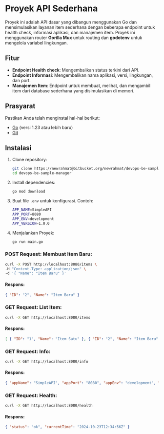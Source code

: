 # Proyek API Sederhana

Proyek ini adalah API dasar yang dibangun menggunakan Go dan mensimulasikan layanan item sederhana dengan beberapa endpoint untuk health check, informasi aplikasi, dan manajemen item. Proyek ini menggunakan router **Gorilla Mux** untuk routing dan **godotenv** untuk mengelola variabel lingkungan.

## Fitur

- **Endpoint Health check**: Mengembalikan status terkini dari API.
- **Endpoint Informasi**: Mengembalikan nama aplikasi, versi, lingkungan, dan port.
- **Manajemen Item**: Endpoint untuk membuat, melihat, dan mengambil item dari database sederhana yang disimulasikan di memori.

## Prasyarat

Pastikan Anda telah menginstal hal-hal berikut:

- [Go](https://golang.org/doc/install) (versi 1.23 atau lebih baru)
- [Git](https://git-scm.com/downloads)

## Instalasi

1. Clone repository:

   ```bash
   git clone https://newrahmat@bitbucket.org/newrahmat/devops-be-sample-manager.git
   cd devops-be-sample-manager
   ```

2. Install dependencies:

   ```bash
   go mod download
   ```

3. Buat file `.env` untuk konfigurasi. Contoh:

   ```bash
   APP_NAME=SimpleAPI 
   APP_PORT=8080 
   APP_ENV=development 
   APP_VERSION=1.0.0
   ```

4. Menjalankan Proyek:

   ```bash
   go run main.go
   ```

### **POST** Request: Membuat Item Baru:

   ```bash
   curl -X POST http://localhost:8080/items \
   -H "Content-Type: application/json" \
   -d '{ "Name": "Item Baru" }' 
   ```

#### Respons:
   ```json
   { "ID": "2", "Name": "Item Baru" }
   ```

### **GET** Request: List Item:

   ```bash
   curl -X GET http://localhost:8080/items
   ```

#### Respons:
   ```json
   [ { "ID": "1", "Name": "Item Satu" }, { "ID": "2", "Name": "Item Baru" } ]
   ```

### **GET** Request: Info:

   ```bash
   curl -X GET http://localhost:8080/info
   ```

#### Respons:
   ```json
   { "appName": "SimpleAPI", "appPort": "8080", "appEnv": "development", "appVersion": "1.0.0" }
   ```

### **GET** Request: Health:

   ```bash
   curl -X GET http://localhost:8080/health
   ```

#### Respons:
   ```json
   { "status": "ok", "currentTime": "2024-10-23T12:34:56Z" }
   ```
